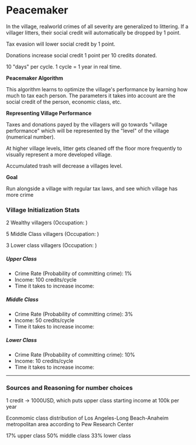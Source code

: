 # Peacemaker

In the village, realworld crimes of all severity are
generalized to littering. If a villager litters, their social credit
will automatically be dropped by 1 point.

Tax evasion will lower social credit by 1 point.

Donations increase social credit 1 point per 10 credits donated.

10 "days" per cycle.
1 cycle = 1 year in real time.

**Peacemaker Algorithm**

This algorithm learns to optimize the village's performance by
learning how much to tax each person. The parameters it takes into
account are the social credit of the person, economic class, etc.

**Representing Village Performance**

Taxes and donations payed by the villagers will go towards
"village performance" which will be represented by the "level"
of the village (numerical number).

At higher village levels, litter gets cleaned off the
floor more frequently to visually represent a more developed village.

Accumulated trash will decrease a villages level.

**Goal**

Run alongside a village with regular tax laws, and see which village
has more crime

### Village Initialization Stats

2 Wealthy villagers (Occupation: )

5 Middle Class villagers (Occupation: )

3 Lower class villagers (Occupation: )

##### Upper Class

- Crime Rate (Probability of committing crime): 1%
- Income: 100 credits/cycle
- Time it takes to increase income:

##### Middle Class

- Crime Rate (Probability of committing crime): 3%
- Income: 50 credits/cycle
- Time it takes to increase income:

##### Lower Class

- Crime Rate (Probability of committing crime): 10%
- Income: 10 credits/cycle
- Time it takes to increase income:

---

### Sources and Reasoning for number choices

1 credit -> 1000USD, which puts upper class starting income at
100k per year

Econmomic class distribution of Los Angeles-Long
Beach-Anaheim metropolitan area according to Pew Research Center

17% upper class
50% middle class
33% lower class
